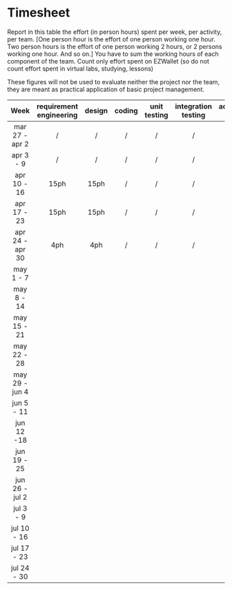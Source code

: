 # Timesheet

Report in this table the effort (in person hours) spent per week, per activity, per team.
[One person hour is the effort of one person working one hour.
Two person hours is the effort of one person working 2 hours, or 2 persons working one hour. And so on.]
You have to sum the working hours of each component of the team.
Count only effort spent on EZWallet (so do not count effort spent in virtual labs, studying, lessons)

These figures will not be used to evaluate neither the project nor the team, they are meant as practical application of basic project management.

|      Week       | requirement engineering | design | coding | unit testing | integration testing | acceptance testing | management | git maven |
| :-------------: | :---------------------: | :----: | :----: | :----------: | :-----------------: | :----------------: | :--------: | :-------: |
| mar 27 - apr 2  |            /            |   /    |   /    |      /       |          /          |         /          |    4ph     |     /     |
|    apr 3 - 9    |            /            |   /    |   /    |      /       |          /          |         /          |    4ph     |     /     |
|   apr 10 - 16   |          15ph           |  15ph  |   /    |      /       |          /          |         /          |     /      |     /     |
|   apr 17 - 23   |          15ph           |  15ph  |   /    |      /       |          /          |         /          |     /      |     /     |
| apr 24 - apr 30 |           4ph           |  4ph   |   /    |      /       |          /          |         /          |     /      |     /     |
|    may 1 - 7    |                         |        |        |              |                     |                    |            |           |
|   may 8 - 14    |                         |        |        |              |                     |                    |            |           |
|   may 15 - 21   |                         |        |        |              |                     |                    |            |           |
|   may 22 - 28   |                         |        |        |              |                     |                    |            |           |
| may 29 - jun 4  |                         |        |        |              |                     |                    |            |           |
|   jun 5 - 11    |                         |        |        |              |                     |                    |            |           |
|   jun 12 -18    |                         |        |        |              |                     |                    |            |           |
|   jun 19 - 25   |                         |        |        |              |                     |                    |            |           |
| jun 26 - jul 2  |                         |        |        |              |                     |                    |            |           |
|    jul 3 - 9    |                         |        |        |              |                     |                    |            |           |
|   jul 10 - 16   |                         |        |        |              |                     |                    |            |           |
|   jul 17 - 23   |                         |        |        |              |                     |                    |            |           |
|   jul 24 - 30   |                         |        |        |              |                     |                    |            |           |
